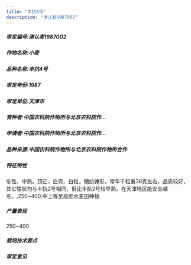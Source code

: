```yaml
---
title: "丰抗4号"
description: "津认麦1987002"
---
```

##### 审定编号:津认麦1987002

##### 作物名称:小麦

##### 品种名称:丰抗4号

##### 审定年份:1987

##### 审定单位:天津市

##### 育种者:中国农科院作物所与北京农科院作...

##### 申请者:中国农科院作物所与北京农科院作...

##### 品种来源:中国农科院作物所与北京农科院作物所合作

##### 特征特性
冬性、中熟。顶芒、白壳、白粒，穗纺锤形，常年千粒重38克左右，品质较好，其它性状均与丰抗2号相同，但比丰抗2号较早熟。在天津地区能安全越冬。;250~400;中上等至高肥水麦田种植

##### 产量表现
250~400

##### 栽培技术要点


##### 审定意见

